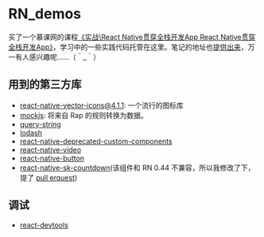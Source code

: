 # RN_demos
买了一个慕课网的课程[《实战\React Native贯穿全栈开发App React Native贯穿全栈开发App》](http://coding.imooc.com/learn/list/56.html)，学习中的一些实践代码托管在这里。笔记的地址也[提供出来](http://laputa-er.github.io/2017/05/01/%E6%85%95%E8%AF%BE%E7%BD%91/imooc_React-Native-%E8%B4%AF%E7%A9%BF%E5%85%A8%E6%A0%88%E5%BC%80%E5%8F%91-APP/)，万一有人感兴趣呢……（＾_＾）

## 用到的第三方库
 
+ [react-native-vector-icons@4.1.1](https://github.com/oblador/react-native-vector-icons): 一个流行的图标库
+ [mockjs](https://www.npmjs.com/package/mockjs): 将来自 Rap 的规则转换为数据。
+ [query-string](https://www.npmjs.com/package/query-string)
+ [lodash](https://www.npmjs.com/package/lodash)
+ [react-native-deprecated-custom-components](https://www.npmjs.com/package/react-native-deprecated-custom-components)
+ [react-native-video](https://www.npmjs.com/package/react-native-video)
+ [react-native-button](https://www.npmjs.com/package/react-native-button)
+ [react-native-sk-countdown](https://github.com/shigebeyond/react-native-sk-countdown)(该组件和 RN 0.44 不兼容，所以我修改了下，提了 [pull erquest](https://github.com/shigebeyond/react-native-sk-countdown/pull/11))

## 调试
+ [react-devtools](http://reactnative.cn/docs/0.44/debugging.html)
